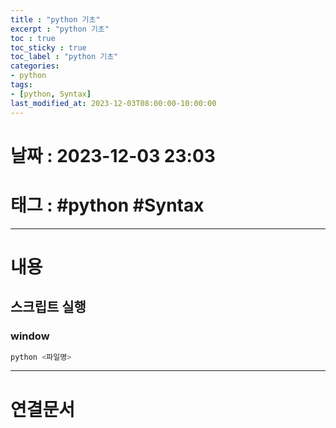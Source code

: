 ```yaml
---
title : "python 기초"
excerpt : "python 기초"
toc : true
toc_sticky : true
toc_label : "python 기초"
categories:
- python
tags:
- [python, Syntax]
last_modified_at: 2023-12-03T08:00:00-10:00:00
---
```


# 날짜 : 2023-12-03 23:03

# 태그 : #python #Syntax
---

# 내용

## 스크립트 실행

### window

```bash
python <파일명>
```

---

# 연결문서
